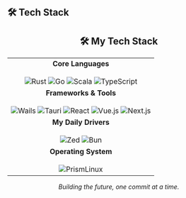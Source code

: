 ## 🛠️ Tech Stack

<div align="center">

## 🛠️ My Tech Stack

<table>
  <tr>
    <td align="center">
      <strong>Core Languages</strong><br><br>
      <img src="https://img.shields.io/badge/Rust-000000?style=for-the-badge&logo=rust&logoColor=white" alt="Rust"/>
      <img src="https://img.shields.io/badge/Go-00ADD8?style=for-the-badge&logo=go&logoColor=white" alt="Go"/>
      <img src="https://img.shields.io/badge/Scala-DC322F?style=for-the-badge&logo=scala&logoColor=white" alt="Scala"/>
      <img src="https://img.shields.io/badge/TypeScript-3178C6?style=for-the-badge&logo=typescript&logoColor=white" alt="TypeScript"/>
    </td>
  </tr>
  <tr>
    <td align="center">
      <strong>Frameworks & Tools</strong><br><br>
      <img src="https://img.shields.io/badge/Wails-DF0000?style=for-the-badge&logo=wails&logoColor=white" alt="Wails"/>
      <img src="https://img.shields.io/badge/Tauri-FFC131?style=for-the-badge&logo=tauri&logoColor=white" alt="Tauri"/>
      <img src="https://img.shields.io/badge/React-61DAFB?style=for-the-badge&logo=react&logoColor=black" alt="React"/>
      <img src="https://img.shields.io/badge/Vue.js-4FC08D?style=for-the-badge&logo=vue.js&logoColor=whitee" alt="Vue.js"/>
      <img src="https://img.shields.io/badge/Next.js-000000?style=for-the-badge&logo=next.js&logoColor=white" alt="Next.js"/>
    </td>
  </tr>
  <tr>
    <td align="center">
      <strong>My Daily Drivers</strong><br><br>
      <img src="https://img.shields.io/badge/Zed-084CCF?style=for-the-badge&logo=zedindustries&logoColor=white" alt="Zed"/>
      <img src="https://img.shields.io/badge/Bun-000?style=for-the-badge&logo=bun&logoColor=white" alt="Bun"/>
    </td>
  </tr>
  <tr>
    <td align="center">
      <strong>Operating System</strong><br><br>
      <img src="https://img.shields.io/badge/Prism_Linux-5D3FD3?style=for-the-badge" alt="PrismLinux"/>
    </td>
  </tr>
</table>

</div>

<div align="center">
  <i>Building the future, one commit at a time.</i>
</div>
